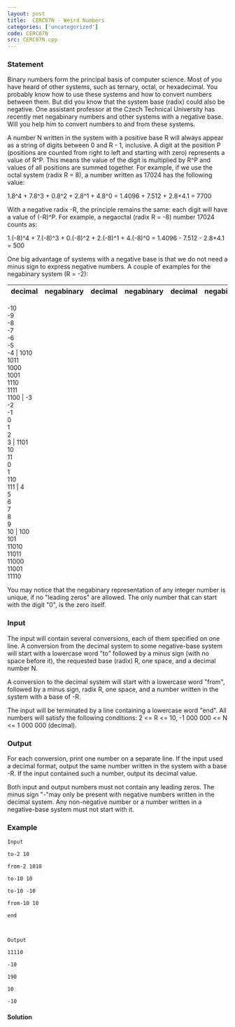 ```yaml
---
layout: post
title:  CERC07N - Weird Numbers
categories: ['uncategorized']
code: CERC07N
src: CERC07N.cpp
---
```


### **Statement**

Binary numbers form the principal basis of computer science. Most of you have
heard of other systems, such as ternary, octal, or hexadecimal. You probably
know how to use these systems and how to convert numbers between them. But did
you know that the system base (radix) could also be negative. One assistant
professor at the Czech Technical University has recently met negabinary
numbers and other systems with a negative base. Will you help him to convert
numbers to and from these systems.

A number N written in the system with a positive base R will always appear as
a string of digits between 0 and R - 1, inclusive. A digit at the position P
(positions are counted from right to left and starting with zero) represents a
value of R^P. This means the value of the digit is multiplied by R^P and
values of all positions are summed together. For example, if we use the octal
system (radix R = 8), a number written as 17024 has the following value:

1.8^4 + 7.8^3 + 0.8^2 + 2.8^1 + 4.8^0 = 1.4096 + 7.512 + 2.8+4.1 = 7700

With a negative radix -R, the principle remains the same: each digit will have
a value of (-R)^P. For example, a negaoctal (radix R = -8) number 17024 counts
as:

1.(-8)^4 + 7.(-8)^3 + 0.(-8)^2 + 2.(-8)^1 + 4.(-8)^0 = 1.4096 - 7.512 -
2.8+4.1 = 500

One big advantage of systems with a negative base is that we do not need a
minus sign to express negative numbers. A couple of examples for the
negabinary system (R = -2):

decimal | negabinary | decimal | negabinary | decimal | negabinary  
---|---|---|---|---|---  
-10  
-9  
-8  
-7  
-6  
-5  
-4 | 1010  
1011  
1000  
1001  
1110  
1111  
1100 | -3  
-2  
-1  
0  
1  
2  
3 | 1101  
10  
11  
0  
1  
110  
111 | 4  
5  
6  
7  
8  
9  
10 | 100  
101  
11010  
11011  
11000  
11001  
11110  
  
You may notice that the negabinary representation of any integer number is
unique, if no "leading zeros" are allowed. The only number that can start with
the digit "0", is the zero itself.

### Input

The input will contain several conversions, each of them specified on one
line. A conversion from the decimal system to some negative-base system will
start with a lowercase word "to" followed by a minus sign (with no space
before it), the requested base (radix) R, one space, and a decimal number N.

A conversion to the decimal system will start with a lowercase word "from",
followed by a minus sign, radix R, one space, and a number written in the
system with a base of -R.

The input will be terminated by a line containing a lowercase word "end". All
numbers will satisfy the following conditions: 2 <= R <= 10, -1 000 000 <= N
<= 1 000 000 (decimal).

### Output

For each conversion, print one number on a separate line. If the input used a
decimal format, output the same number written in the system with a base -R.
If the input contained such a number, output its decimal value.

Both input and output numbers must not contain any leading zeros. The minus
sign "-"may only be present with negative numbers written in the decimal
system. Any non-negative number or a number written in a negative-base system
must not start with it.

### Example

    
    
    Input
    to-2 10
    from-2 1010
    to-10 10
    to-10 -10
    from-10 10
    end
    
    Output
    11110
    -10
    190
    10
    -10
    
    



#### **Solution**



